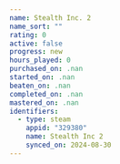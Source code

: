 ```yaml
---
name: Stealth Inc. 2
name_sort: ""
rating: 0
active: false
progress: new
hours_played: 0
purchased_on: .nan
started_on: .nan
beaten_on: .nan
completed_on: .nan
mastered_on: .nan
identifiers:
  - type: steam
    appid: "329380"
    name: Stealth Inc 2
    synced_on: 2024-08-30
---
```

